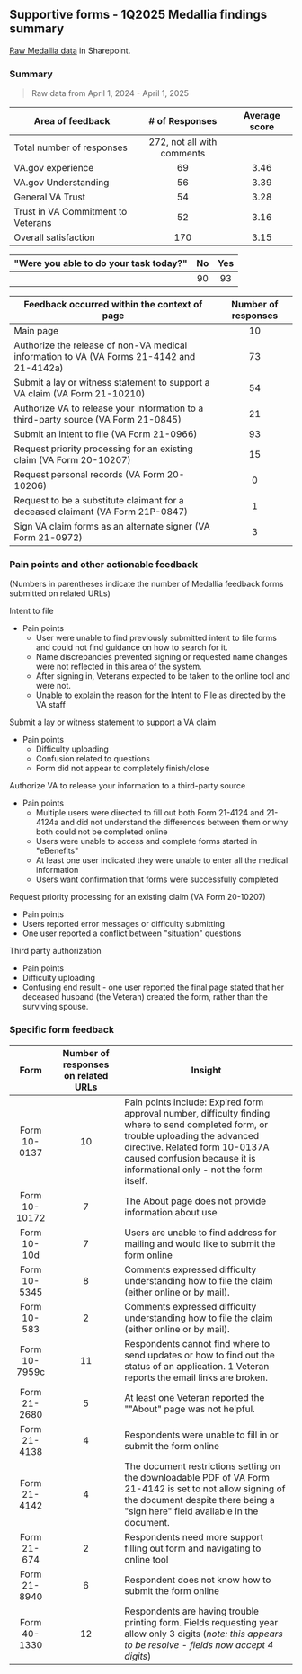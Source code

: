## Supportive forms - 1Q2025 Medallia findings summary
[Raw Medallia data](https://dvagov-my.sharepoint.com/:x:/r/personal/suzanne_middaugh_va_gov/Documents/Medallia/Medallia%2520Supporting%2520forms%20(version%201).xlsb?d=w077a600695224b75abdaea6834f8a321&csf=1&web=1&e=1c53yy) in Sharepoint.

### Summary 
> Raw data from April 1, 2024 - April 1, 2025

| Area of feedback | # of Responses | Average score | 
| --- | :---: | :---: | 
| Total number of responses | 272, not all with comments | 
| VA.gov experience | 69| 3.46 |
| VA.gov Understanding | 56 | 3.39 |
| General VA Trust | 54 | 3.28 |
| Trust in VA Commitment to Veterans | 52 | 3.16 | 
| Overall satisfaction | 170 | 3.15 | 

 | "Were you able to do your task today?" | No | Yes | 
 | --- | :---:|:--:|
 | | 90 | 93| 

| Feedback occurred within the context of page | Number of responses |
|---|:---:|
| Main page | 10 | 
| Authorize the release of non-VA medical information to VA (VA Forms 21-4142 and 21-4142a) | 73 | 
| Submit a lay or witness statement to support a VA claim (VA Form 21-10210) | 54 | 
| Authorize VA to release your information to a third-party source (VA Form 21-0845) | 21 | 
| Submit an intent to file (VA Form 21-0966) | 93| 
| Request priority processing for an existing claim (VA Form 20-10207) | 15 | 
| Request personal records (VA Form 20-10206) | 0 | 
| Request to be a substitute claimant for a deceased claimant (VA Form 21P-0847) | 1 |
| Sign VA claim forms as an alternate signer (VA Form 21-0972) | 3 | 

### Pain points and other actionable feedback
(Numbers in parentheses indicate the number of Medallia feedback forms submitted on related URLs)

Intent to file
- Pain points
  - User were unable to find previously submitted intent to file forms and could not find guidance on how to search for it.
  - Name discrepancies prevented signing or requested name changes were not reflected in this area of the system.
  - After signing in, Veterans expected to be taken to the online tool and were not. 
  - Unable to explain the reason for the Intent to File as directed by the VA staff

Submit a lay or witness statement to support a VA claim
- Pain points
  - Difficulty uploading
  - Confusion related to questions
  - Form did not appear to completely finish/close 

Authorize VA to release your information to a third-party source
- Pain points
  - Multiple users were directed to fill out both Form 21-4124 and 21-4124a and did not understand the differences between them or why both could not be completed online 
  - Users were unable to access and complete forms started in "eBenefits" 
  - At least one user indicated they were unable to enter all the medical information
  - Users want confirmation that forms were successfully completed

Request priority processing for an existing claim (VA Form 20-10207)
- Pain points
 - Users reported error messages or difficulty submitting
 - One user reported a conflict between "situation" questions

Third party authorization
- Pain points
- Difficulty uploading
- Confusing end result - one user reported the final page stated that her deceased husband (the Veteran) created the form, rather than the surviving spouse.

### Specific form feedback

| Form	| Number of responses on related URLs | 	Insight
| :---:| :---:| 	---
| Form 10-0137 | 10 | Pain points include: Expired form approval number, difficulty finding where to send completed form, or trouble uploading the advanced directive. Related form 10-0137A caused confusion because it is informational only - not the form itself. |
| Form 10-10172	| 7 | The About page does not provide information about use | 
| Form 10-10d | 7 | Users are unable to find address for mailing and would like to submit the form online | 
| Form 10-5345 | 8 | Comments expressed difficulty understanding how to file the claim (either online or by mail). 
| Form 10-583 |	2 |	Comments expressed difficulty understanding how to file the claim (either online or by mail). 	
| Form 10-7959c | 11 | Respondents cannot find where to send updates or how to find out the status of an application. 1 Veteran reports the email links are broken. |
| Form 21-2680	| 5 | At least one Veteran reported the ""About" page was not helpful. 
| Form 21-4138	| 4 | Respondents were unable to fill in or submit the form online
| Form 21-4142	| 4 | The document restrictions setting on the downloadable PDF of VA Form 21-4142 is set to not allow signing of the document despite there being a "sign here" field available in the document. |
| Form 21-674	| 2 | Respondents need more support filling out form and navigating to online tool
| Form 21-8940 | 6 | Respondent does not know how to submit the form online
| Form 40-1330 | 12 | Respondents are having trouble printing form. Fields requesting year allow only 3 digits (_note: this appears to be resolve - fields now accept 4 digits_)
